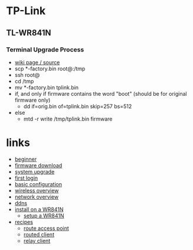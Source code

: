 # TP-Link

## TL-WR841N

### Terminal Upgrade Process

* [wiki page / source](http://wiki.openwrt.org/toh/tp-link/tl-wr741nd)
* scp *-factory.bin root@<ip of your router>:/tmp
* ssh root@<ip of your router>
* cd /tmp
* mv *-factory.bin tplink.bin
* if, and only if firmware contains the word "boot" (should be for original firmware only)
    * dd if=orig.bin of=tplink.bin skip=257 bs=512
* else
    * mtd -r write /tmp/tplink.bin firmware

# links

* [beginner](http://wiki.openwrt.nanl.de/doc/howto/user.beginner)
* [firmware download](http://wiki.openwrt.org/doc/howto/obtain.firmware.download)
* [system upgrade](http://wiki.openwrt.org/doc/howto/generic.sysupgrade)
* [first login](http://wiki.openwrt.nanl.de/doc/howto/firstlogin)
* [basic configuration](http://wiki.openwrt.nanl.de/doc/howto/basic.config)
* [wireless overview](http://wiki.openwrt.nanl.de/doc/howto/wireless.overview)
* [network overview](http://wiki.openwrt.org/doc/uci/network)
* [ddns](http://wiki.openwrt.org/doc/howto/ddns.client)
* [install on a WR841N](http://coderazzi.net/howto/openwrt/tl841n/install.htm)
    * [setup a WR841N](http://wiki.openwrt.org/toh/tp-link/tl-wr841nd)
* [recipes](http://wiki.openwrt.nanl.de/doc/recipes/start)
    * [route access point](http://wiki.openwrt.nanl.de/doc/recipes/routedap)
    * [routed client](http://wiki.openwrt.nanl.de/doc/recipes/routedclient)
    * [relay client](http://wiki.openwrt.nanl.de/doc/recipes/relayclient)

